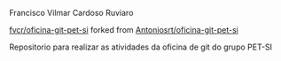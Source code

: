 Francisco Vilmar Cardoso Ruviaro

[fvcr/oficina-git-pet-si](https://github.com/fvcr/oficina-git-pet-si)
forked from [Antoniosrt/oficina-git-pet-si](https://github.com/Antoniosrt/oficina-git-pet-si)

Repositorio para realizar as atividades da oficina de git do grupo PET-SI
